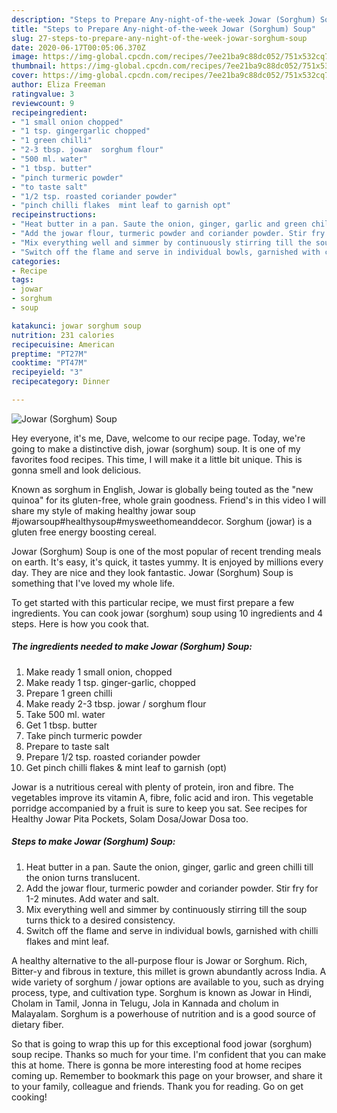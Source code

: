 ```yaml
---
description: "Steps to Prepare Any-night-of-the-week Jowar (Sorghum) Soup"
title: "Steps to Prepare Any-night-of-the-week Jowar (Sorghum) Soup"
slug: 27-steps-to-prepare-any-night-of-the-week-jowar-sorghum-soup
date: 2020-06-17T00:05:06.370Z
image: https://img-global.cpcdn.com/recipes/7ee21ba9c88dc052/751x532cq70/jowar-sorghum-soup-recipe-main-photo.jpg
thumbnail: https://img-global.cpcdn.com/recipes/7ee21ba9c88dc052/751x532cq70/jowar-sorghum-soup-recipe-main-photo.jpg
cover: https://img-global.cpcdn.com/recipes/7ee21ba9c88dc052/751x532cq70/jowar-sorghum-soup-recipe-main-photo.jpg
author: Eliza Freeman
ratingvalue: 3
reviewcount: 9
recipeingredient:
- "1 small onion chopped"
- "1 tsp. gingergarlic chopped"
- "1 green chilli"
- "2-3 tbsp. jowar  sorghum flour"
- "500 ml. water"
- "1 tbsp. butter"
- "pinch turmeric powder"
- "to taste salt"
- "1/2 tsp. roasted coriander powder"
- "pinch chilli flakes  mint leaf to garnish opt"
recipeinstructions:
- "Heat butter in a pan. Saute the onion, ginger, garlic and green chilli till the onion turns translucent."
- "Add the jowar flour, turmeric powder and coriander powder. Stir fry for 1-2 minutes. Add water and salt."
- "Mix everything well and simmer by continuously stirring till the soup turns thick to a desired consistency."
- "Switch off the flame and serve in individual bowls, garnished with chilli flakes and mint leaf."
categories:
- Recipe
tags:
- jowar
- sorghum
- soup

katakunci: jowar sorghum soup 
nutrition: 231 calories
recipecuisine: American
preptime: "PT27M"
cooktime: "PT47M"
recipeyield: "3"
recipecategory: Dinner

---
```



![Jowar (Sorghum) Soup](https://img-global.cpcdn.com/recipes/7ee21ba9c88dc052/751x532cq70/jowar-sorghum-soup-recipe-main-photo.jpg)

Hey everyone, it's me, Dave, welcome to our recipe page. Today, we're going to make a distinctive dish, jowar (sorghum) soup. It is one of my favorites food recipes. This time, I will make it a little bit unique. This is gonna smell and look delicious.

Known as sorghum in English, Jowar is globally being touted as the &#34;new quinoa&#34; for its gluten-free, whole grain goodness. Friend&#39;s in this video I will share my style of making healthy jowar soup #jowarsoup#healthysoup#mysweethomeanddecor. Sorghum (jowar) is a gluten free energy boosting cereal.

Jowar (Sorghum) Soup is one of the most popular of recent trending meals on earth. It's easy, it's quick, it tastes yummy. It is enjoyed by millions every day. They are nice and they look fantastic. Jowar (Sorghum) Soup is something that I've loved my whole life.


To get started with this particular recipe, we must first prepare a few ingredients. You can cook jowar (sorghum) soup using 10 ingredients and 4 steps. Here is how you cook that.

##### The ingredients needed to make Jowar (Sorghum) Soup:

1. Make ready 1 small onion, chopped
1. Make ready 1 tsp. ginger-garlic, chopped
1. Prepare 1 green chilli
1. Make ready 2-3 tbsp. jowar / sorghum flour
1. Take 500 ml. water
1. Get 1 tbsp. butter
1. Take pinch turmeric powder
1. Prepare to taste salt
1. Prepare 1/2 tsp. roasted coriander powder
1. Get pinch chilli flakes &amp; mint leaf to garnish (opt)


Jowar is a nutritious cereal with plenty of protein, iron and fibre. The vegetables improve its vitamin A, fibre, folic acid and iron. This vegetable porridge accompanied by a fruit is sure to keep you sat. See recipes for Healthy Jowar Pita Pockets, Solam Dosa/Jowar Dosa too. 

##### Steps to make Jowar (Sorghum) Soup:

1. Heat butter in a pan. Saute the onion, ginger, garlic and green chilli till the onion turns translucent.
1. Add the jowar flour, turmeric powder and coriander powder. Stir fry for 1-2 minutes. Add water and salt.
1. Mix everything well and simmer by continuously stirring till the soup turns thick to a desired consistency.
1. Switch off the flame and serve in individual bowls, garnished with chilli flakes and mint leaf.


A healthy alternative to the all-purpose flour is Jowar or Sorghum. Rich, Bitter-y and fibrous in texture, this millet is grown abundantly across India. A wide variety of sorghum / jowar options are available to you, such as drying process, type, and cultivation type. Sorghum is known as Jowar in Hindi, Cholam in Tamil, Jonna in Telugu, Jola in Kannada and cholum in Malayalam. Sorghum is a powerhouse of nutrition and is a good source of dietary fiber. 

So that is going to wrap this up for this exceptional food jowar (sorghum) soup recipe. Thanks so much for your time. I'm confident that you can make this at home. There is gonna be more interesting food at home recipes coming up. Remember to bookmark this page on your browser, and share it to your family, colleague and friends. Thank you for reading. Go on get cooking!
